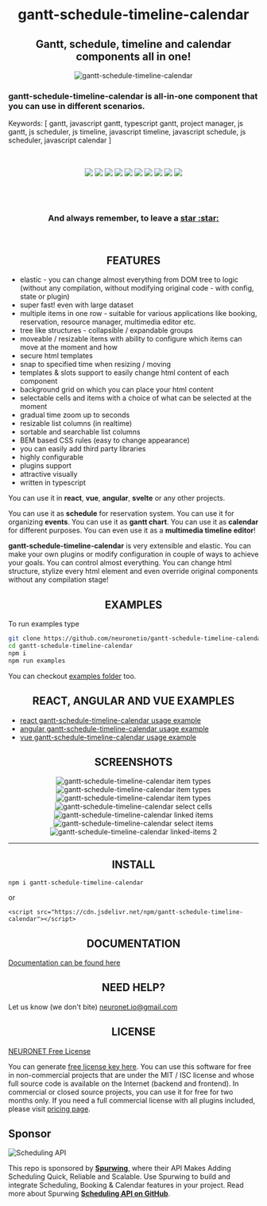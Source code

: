 <h1 align="center">gantt-schedule-timeline-calendar</h1>

<h2 align="center">Gantt, schedule, timeline and calendar components all in one!</h2>

<p align="center">
  <img src="https://neuronet.io/screenshots/mainapp.jpg" alt="gantt-schedule-timeline-calendar">
</p>

<h3>gantt-schedule-timeline-calendar is all-in-one component that you can use in different scenarios.</h3>
Keywords: [ gantt, javascript gantt, typescript gantt, project manager, js gantt, js scheduler, js timeline, javascript timeline, javascript schedule, js scheduler, javascript calendar ]
<br/><br/><br/>
<p align="center">
  <img src="https://snyk.io/test/github/neuronetio/gantt-schedule-timeline-calendar/badge.svg">
  <img src="https://img.badgesize.io/neuronetio/gantt-schedule-timeline-calendar/master/dist/gstc.esm.min.js?compression=gzip">
  <img src="https://img.shields.io/npm/dm/gantt-schedule-timeline-calendar.svg">
  <img src="https://img.shields.io/npm/dt/gantt-schedule-timeline-calendar.svg">
  <img src="https://api.travis-ci.com/neuronetio/gantt-schedule-timeline-calendar.svg?branch=master">
  <img src="https://img.shields.io/npm/v/gantt-schedule-timeline-calendar.svg">
  <img src="https://david-dm.org/neuronetio/gantt-schedule-timeline-calendar.svg">
  <img src="https://neuronet.io/screenshots/typescript.svg">
  <img src="https://neuronet.io/screenshots/eslint.svg">
  <img src="https://neuronet.io/screenshots/jest_1.svg">
</p>
<br>
<br />
<h3 align="center">And always remember, to leave a <a href="https://github.com/neuronetio/gantt-schedule-timeline-calendar">star :star:</a></h3>
<br />

<h2 align="center">FEATURES</h2>

- elastic - you can change almost everything from DOM tree to logic (without any compilation, without modifying original code - with config, state or plugin)
- super fast! even with large dataset
- multiple items in one row - suitable for various applications like booking, reservation, resource manager, multimedia editor etc.
- tree like structures - collapsible / expandable groups
- moveable / resizable items with ability to configure which items can move at the moment and how
- secure html templates
- snap to specified time when resizing / moving
- templates & slots support to easily change html content of each component
- background grid on which you can place your html content
- selectable cells and items with a choice of what can be selected at the moment
- gradual time zoom up to seconds
- resizable list columns (in realtime)
- sortable and searchable list columns
- BEM based CSS rules (easy to change appearance)
- you can easily add third party libraries
- highly configurable
- plugins support
- attractive visually
- written in typescript

<p>
You can use it in <strong>react</strong>, <strong>vue</strong>, <strong>angular</strong>, <strong>svelte</strong> or any other projects.
</p>

<p>
You can use it as <strong>schedule</strong> for reservation system. You can use it for organizing <strong>events</strong>. You can use it as <strong>gantt chart</strong>. You can use it as <strong>calendar</strong> for different purposes.
You can even use it as a <strong>multimedia timeline editor</strong>!
</p>

<p>
<strong>gantt-schedule-timeline-calendar</strong> is very extensible and elastic. You can make your own plugins or modify configuration in couple of ways to achieve your goals.
You can control almost everything. You can change html structure, stylize every html element and even override original components without any compilation stage!
</p>

<h2 align="center">EXAMPLES</h2>

To run examples type

```bash
git clone https://github.com/neuronetio/gantt-schedule-timeline-calendar.git
cd gantt-schedule-timeline-calendar
npm i
npm run examples
```

You can checkout [examples folder](https://github.com/neuronetio/gantt-schedule-timeline-calendar/tree/master/examples) too.

<h2 align="center">REACT, ANGULAR AND VUE EXAMPLES</h2>

- [react gantt-schedule-timeline-calendar usage example](https://github.com/neuronetio/react-gantt-schedule-timeline-calendar-example)
- [angular gantt-schedule-timeline-calendar usage example](https://github.com/neuronetio/angular-gantt-schedule-timeline-calendar-example)
- [vue gantt-schedule-timeline-calendar usage example](https://github.com/neuronetio/vue-gantt-schedule-timeline-calendar-example)

<h2 align="center">SCREENSHOTS</h2>

<p align="center">
  <img src="https://neuronet.io/screenshots/item-types.png" alt="gantt-schedule-timeline-calendar item types">
  <br />
  <img src="https://neuronet.io/screenshots/item-types-selected.png" alt="gantt-schedule-timeline-calendar item types">
  <br />
  <img src="https://neuronet.io/screenshots/item-types-selected-2.png" alt="gantt-schedule-timeline-calendar item types">
  <br />
  <img src="https://neuronet.io/screenshots/select-cells.gif" alt="gantt-schedule-timeline-calendar select cells">
  <br />
  <img src="https://neuronet.io/screenshots/linked-items-2.gif" alt="gantt-schedule-timeline-calendar linked items">
  <br />
  <img src="https://neuronet.io/screenshots/select-items.gif" alt="gantt-schedule-timeline-calendar select items">
  <br />
  <img src="https://neuronet.io/screenshots/linked-items.gif" alt="gantt-schedule-timeline-calendar linked-items 2">
</p>
<hr />

<h2 align="center">INSTALL</h2>

`npm i gantt-schedule-timeline-calendar`

or

`<script src="https://cdn.jsdelivr.net/npm/gantt-schedule-timeline-calendar"></script>`

<h2 align="center">DOCUMENTATION</h2>

[Documentation can be found here](https://gantt-schedule-timeline-calendar.neuronet.io)

<h2 align="center">NEED HELP?</h2>

Let us know (we don't bite) neuronet.io@gmail.com

<h2 align="center">LICENSE</h2>

[NEURONET Free License](https://github.com/neuronetio/gantt-schedule-timeline-calendar/blob/master/LICENSE)

You can generate [free license key here](https://gstc.neuronet.io/free-key).
You can use this software for free in non-commercial projects that are under the MIT / ISC license and whose full source code is available on the Internet (backend and frontend).
In commercial or closed source projects, you can use it for free for two months only.
If you need a full commercial license with all plugins included, please visit [pricing page](https://gantt-schedule-timeline-calendar.neuronet.io/pricing).

## Sponsor
![Scheduling API](https://user-images.githubusercontent.com/9488406/125080407-0dd25780-e0c5-11eb-9f70-ef958968674a.png)

This repo is sponsored by [**Spurwing**](https://www.spurwing.io/), where their API Makes Adding Scheduling Quick, Reliable and Scalable.
Use Spurwing to build and integrate Scheduling, Booking & Calendar features in your project. Read more about Spurwing [**Scheduling API on GitHub**](https://github.com/Spurwing/Appointment-Scheduling-API).
